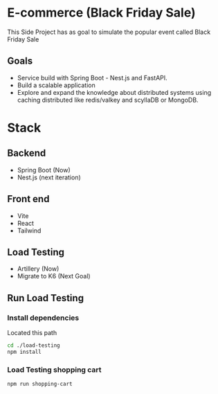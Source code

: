 # E-commerce (Black Friday Sale)

This Side Project has as goal to simulate the popular event called Black Friday Sale

## Goals

- Service build with Spring Boot - Nest.js and FastAPI.
- Build a scalable application
- Explore and expand the knowledge about distributed systems using caching distributed like redis/valkey and scyllaDB or MongoDB.


# Stack 

## Backend 

- Spring Boot (Now)
- Nest.js (next iteration)

## Front end
- Vite
- React
- Tailwind

## Load Testing

- Artillery (Now)
- Migrate to K6 (Next Goal)


## Run Load Testing 

### Install dependencies

Located this path
```bash
cd ./load-testing
npm install
```
### Load Testing shopping cart

```bash
npm run shopping-cart
```

